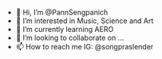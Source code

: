 - 👋 Hi, I’m @PannSengpanich
- 👀 I’m interested in Music, Science  and Art 
- 🌱 I’m currently learning AERO
- 💞️ I’m looking to collaborate on ...
- 📫 How to reach me IG: @songpraslender

<!---
PannSengpanich/PannSengpanich is a ✨ special ✨ repository because its `README.md` (this file) appears on your GitHub profile.
You can click the Preview link to take a look at your changes.
--->
